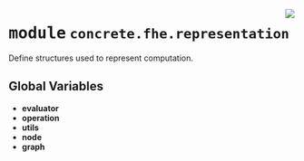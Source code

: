 <!-- markdownlint-disable -->

<a href="../../../../concrete-ml/.venv/lib/python3.9/site-packages/concrete/fhe/representation/__init__.py#L0"><img align="right" style="float:right;" src="https://img.shields.io/badge/-source-cccccc?style=flat-square"></a>

# <kbd>module</kbd> `concrete.fhe.representation`
Define structures used to represent computation. 

**Global Variables**
---------------
- **evaluator**
- **operation**
- **utils**
- **node**
- **graph**


